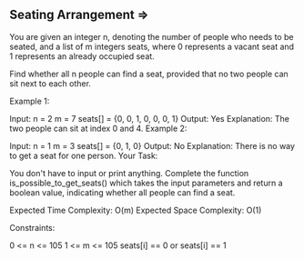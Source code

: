 Seating Arrangement  =>
---------------------



You are given an integer n, denoting the number of people who needs to be seated, and a list of m integers seats, where 0 represents a vacant seat and 1 represents an already occupied seat.

Find whether all n people can find a seat, provided that no two people can sit next to each other.

Example 1:

Input:
n = 2
m = 7
seats[] = {0, 0, 1, 0, 0, 0, 1}
Output:
Yes
Explanation:
The two people can sit at index 0 and 4.
Example 2:

Input:
n = 1
m = 3
seats[] = {0, 1, 0}
Output:
No
Explanation:
There is no way to get a seat for one person.
Your Task:

You don't have to input or print anything. Complete the function is_possible_to_get_seats() which takes the input parameters and return a boolean value, indicating whether all people can find a seat.

Expected Time Complexity: O(m)
Expected Space Complexity: O(1)

Constraints:

0 <= n <= 105
1 <= m <= 105
seats[i] == 0 or seats[i] == 1
